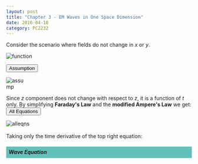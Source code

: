 ```yaml
---
layout: post
title: "Chapter 3 - EM Waves in One Space Dimension"
date: 2016-04-18
category: PC2232
---
```


Consider the scenario where fields do not change in <i>x</i> or <i>y</i>.

<div style="text-align: left;">
  <img src="http://i1377.photobucket.com/albums/ah79/serriferousx/Screen%20Shot%202016-04-19%20at%205.44.09%20PM_zpst59mho2y.png" style="max-width: 30%; height: auto;" alt="function" />
</div>

<button data-toggle="collapse" data-target="#coll1">Assumption</button>
<div id="coll1" class="collapse">
<div style="text-align: left;">
  <img src="http://i1377.photobucket.com/albums/ah79/serriferousx/Screen%20Shot%202016-04-19%20at%205.44.03%20PM_zpsfj0p0zta.png" style="max-width: 10%; height: auto;" alt="assump" />
</div>
</div>

Since <i>z</i> component does not change with respect to <i>z</i>, it is a function of <i>t</i> only.
By simplifying <b>Faraday's Law</b> and the <b>modified Ampere's Law</b> we get:
<button data-toggle="collapse" data-target="#coll2">All Equations</button>
<div id="coll2" class="collapse">
<div style="text-align: left;">
  <img src="http://i1377.photobucket.com/albums/ah79/serriferousx/Screen%20Shot%202016-04-19%20at%206.22.08%20PM_zpsdtpfuvnx.png" style="max-width: 50%; height: auto;" alt="alleqns" />
</div>
</div>
<br>
Taking only the time derivative of the top right equation:




<h5><div style="padding:7px;background-color:#63C1BA;line-height:1.2;">
Wave Equation
</div></h5>




